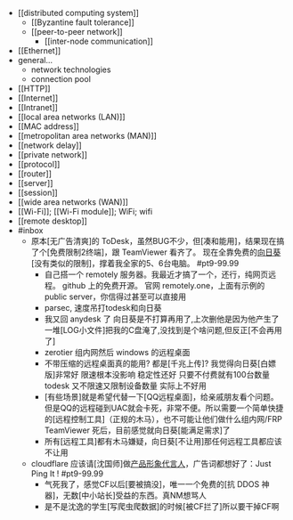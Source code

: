 - [[distributed computing system]]
    - [[Byzantine fault tolerance]]
    - [[peer-to-peer network]]
        - [[inter-node communication]]
- [[Ethernet]]
- general...
    - network technologies
    - connection pool
- [[HTTP]]
- [[Internet]]
- [[Intranet]]
- [[local area networks (LAN)]]
- [[MAC address]]
- [[metropolitan area networks (MAN)]]
- [[network delay]]
- [[private network]]
- [[protocol]]
- [[router]]
- [[server]]
- [[session]]
- [[wide area networks (WAN)]]
- [[Wi-Fi]]; [[Wi-Fi module]]; WiFi; wifi
- [[remote desktop]]
- #inbox
    - 原本[无广告清爽]的 ToDesk，虽然BUG不少，但[凑和能用]，结果现在搞了个[免费限制2终端]，跟 TeamViewer 看齐了。
现在全靠免费的[向日葵](((WjSV6czEI)))[没有类似的限制]，撑着我全家的5、6台电脑。 #pt9-99.99
        - 自己搭一个 remotely 服务器。我最近才搞了一个，还行，纯网页远程。
github 上的免费开源。
官网 remotely.one，上面有示例的 public server，你信得过甚至可以直接用
        - parsec, 速度吊打todesk和向日葵
        - 我又回 anydesk 了
向日葵是不打算再用了,上次删他是因为他产生了一堆[LOG小文件]把我的C盘淹了,没找到是个啥问题,但反正[不会再用了]
        - zerotier 组内网然后 windows 的远程桌面
        - 不带压缩的远程桌面真的能用? 都是[千兆上传]?
我觉得向日葵[白嫖版]非常好 限速根本没影响 稳定性还好 只要不付费就有100台数量
todesk 又不限速又限制设备数量 实际上不好用
        - [有些场景]就是希望代替一下[QQ远程桌面]，给亲戚朋友看个问题。
但是QQ的远程碰到UAC就会卡死，非常不便。所以需要一个简单快捷的[远程控制工具]（正规的木马），也不可能让他们做什么组内网/FRP
TeamViewer 死后，目前感觉就向日葵[能满足需求]了
        - 所有[远程工具]都有木马嫌疑，向日葵[不让用]那任何远程工具都应该不让用
    - cloudflare 应该请[沈国师]做[产品形象代言人](https://bbs.saraba1st.com/2b/thread-2022036-2-1.html)，广告词都想好了：Just Ping It ! #pt9-99.99
        - 气死我了，感觉CF以后[要被搞没]，唯一一个免费的[抗 DDOS 神器]，无数[中小站长]受益的东西。真NM想骂人
        - 是不是沈逸的学生[写爬虫爬数据]的时候[被CF拦了]所以要干掉CF啊
